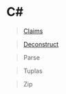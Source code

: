 # C#

> [Claims](https://github.com/marcelobarbieri/c-sharp/tree/main/claims)

> [Deconstruct](https://github.com/marcelobarbieri/c-sharp/tree/main/deconstruct)

> Parse

> Tuplas

> Zip
